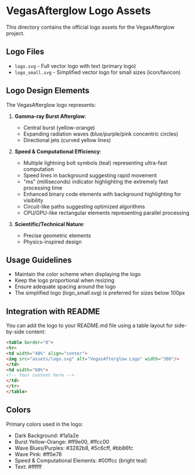 # VegasAfterglow Logo Assets

This directory contains the official logo assets for the VegasAfterglow project.

## Logo Files

- `logo.svg` - Full vector logo with text (primary logo)
- `logo_small.svg` - Simplified vector logo for small sizes (icon/favicon)

## Logo Design Elements

The VegasAfterglow logo represents:

1. **Gamma-ray Burst Afterglow**:
   - Central burst (yellow-orange)
   - Expanding radiation waves (blue/purple/pink concentric circles)
   - Directional jets (curved yellow lines)

2. **Speed & Computational Efficiency**:
   - Multiple lightning bolt symbols (teal) representing ultra-fast computation
   - Speed lines in background suggesting rapid movement
   - "ms" (milliseconds) indicator highlighting the extremely fast processing time
   - Enhanced binary code elements with background highlighting for visibility
   - Circuit-like paths suggesting optimized algorithms
   - CPU/GPU-like rectangular elements representing parallel processing

3. **Scientific/Technical Nature**:
   - Precise geometric elements
   - Physics-inspired design

## Usage Guidelines

- Maintain the color scheme when displaying the logo
- Keep the logo proportional when resizing
- Ensure adequate spacing around the logo
- The simplified logo (logo_small.svg) is preferred for sizes below 100px

## Integration with README

You can add the logo to your README.md file using a table layout for side-by-side content:

```markdown
<table border="0">
<tr>
<td width="40%" align="center">
<img src="assets/logo.svg" alt="VegasAfterglow Logo" width="300"/>
</td>
<td width="60%">
<!-- Your content here -->
</td>
</tr>
</table>
```

## Colors

Primary colors used in the logo:

- Dark Background: #1a1a2e
- Burst Yellow-Orange: #ff9e00, #ffcc00
- Wave Blues/Purples: #3282b8, #5c6cff, #bb86fc
- Wave Pink: #ff5e78
- Speed & Computational Elements: #00ffcc (bright teal)
- Text: #ffffff
